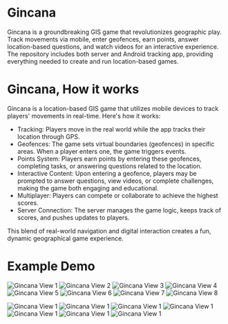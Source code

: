 # Gincana
Gincana is a groundbreaking GIS game that revolutionizes geographic play. Track movements via mobile, enter geofences, earn points, answer location-based questions, and watch videos for an interactive experience. The repository includes both server and Android tracking app, providing everything needed to create and run location-based games.

# Gincana, How it works
Gincana is a location-based GIS game that utilizes mobile devices to track players' movements in real-time. Here's how it works:

- Tracking: Players move in the real world while the app tracks their location through GPS.
- Geofences: The game sets virtual boundaries (geofences) in specific areas. When a player enters one, the game triggers events.
- Points System: Players earn points by entering these geofences, completing tasks, or answering questions related to the location.
- Interactive Content: Upon entering a geofence, players may be prompted to answer questions, view videos, or complete challenges, making the game both engaging and educational.
- Multiplayer: Players can compete or collaborate to achieve the highest scores.
- Server Connection: The server manages the game logic, keeps track of scores, and pushes updates to players.

This blend of real-world navigation and digital interaction creates a fun, dynamic geographical game experience.

# Example Demo

![Gincana View 1]([https://github.com/utai-software/gincana/blob/main/marketing-collateral/UTAI_SOFTWARE_Gincana_Example_Workflow_1.jpeg])
![Gincana View 2]([https://github.com/utai-software/gincana/blob/main/marketing-collateral/UTAI_SOFTWARE_Gincana_Example_Workflow_2.jpeg])
![Gincana View 3]([https://github.com/utai-software/gincana/blob/main/marketing-collateral/UTAI_SOFTWARE_Gincana_Example_Workflow_3.jpeg])
![Gincana View 4]([https://github.com/utai-software/gincana/blob/main/marketing-collateral/UTAI_SOFTWARE_Gincana_Example_Workflow_4.jpeg])
![Gincana View 5]([https://github.com/utai-software/gincana/blob/main/marketing-collateral/UTAI_SOFTWARE_Gincana_Example_Workflow_5.jpeg])
![Gincana View 6]([https://github.com/utai-software/gincana/blob/main/marketing-collateral/UTAI_SOFTWARE_Gincana_Example_Workflow_6.jpeg])
![Gincana View 7]([https://github.com/utai-software/gincana/blob/main/marketing-collateral/UTAI_SOFTWARE_Gincana_Example_Workflow_7.jpeg])
![Gincana View 8]([https://github.com/utai-software/gincana/blob/main/marketing-collateral/UTAI_SOFTWARE_Gincana_Example_Workflow_8.jpeg])


![Gincana View 1]([https://ruta-generada-por-github](https://github.com/utai-software/gincana/blob/main/marketing-collateral/UTAI_SOFTWARE_Gincana_Example_Workflow_2.jpeg))
![Gincana View 1]([https://ruta-generada-por-github](https://github.com/utai-software/gincana/blob/main/marketing-collateral/UTAI_SOFTWARE_Gincana_Example_Workflow_3.jpeg))
![Gincana View 1]([https://ruta-generada-por-github](https://github.com/utai-software/gincana/blob/main/marketing-collateral/UTAI_SOFTWARE_Gincana_Example_Workflow_4.jpeg))
![Gincana View 1]([https://ruta-generada-por-github](https://github.com/utai-software/gincana/blob/main/marketing-collateral/UTAI_SOFTWARE_Gincana_Example_Workflow_5.jpeg))
![Gincana View 1]([https://ruta-generada-por-github](https://github.com/utai-software/gincana/blob/main/marketing-collateral/UTAI_SOFTWARE_Gincana_Example_Workflow_6.jpeg))
![Gincana View 1]([https://ruta-generada-por-github](https://github.com/utai-software/gincana/blob/main/marketing-collateral/UTAI_SOFTWARE_Gincana_Example_Workflow_7.jpeg))
![Gincana View 1]([https://ruta-generada-por-github](https://github.com/utai-software/gincana/blob/main/marketing-collateral/UTAI_SOFTWARE_Gincana_Example_Workflow_8.jpeg))

